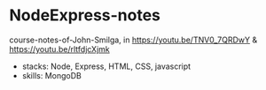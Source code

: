 # NodeExpress-notes
course-notes-of-John-Smilga, in https://youtu.be/TNV0_7QRDwY & https://youtu.be/rltfdjcXjmk

- stacks: Node, Express, HTML, CSS, javascript
- skills: MongoDB
